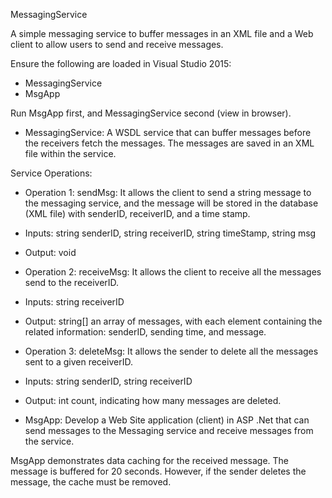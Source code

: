 MessagingService

A simple messaging service to buffer messages in an XML file and a Web client to allow users to send and receive messages.

Ensure the following are loaded in Visual Studio 2015:

* MessagingService
* MsgApp

Run MsgApp first, and MessagingService second (view in browser).

* MessagingService: A WSDL service that can buffer messages before the receivers fetch the messages. The messages are saved in an XML file within the service.

Service Operations: 

* Operation 1: sendMsg: It allows the client to send a string message to the messaging service, and the message will be stored in the database (XML file) with senderID, receiverID, and a time stamp.
* Inputs: string senderID, string receiverID, string timeStamp, string msg
* Output: void
* Operation 2: receiveMsg: It allows the client to receive all the messages send to the receiverID.
* Inputs: string receiverID
* Output: string[] an array of messages, with each element containing the related information: senderID, sending time, and message.
* Operation 3: deleteMsg: It allows the sender to delete all the messages sent to a given receiverID.
* Inputs: string senderID, string receiverID
* Output: int count, indicating how many messages are deleted.

* MsgApp: Develop a Web Site application (client) in ASP .Net that can send messages to the Messaging service and receive messages from the service.

MsgApp demonstrates data caching for the received message. The message is buffered for 20 seconds. However, if the sender deletes the message, the cache must be removed.

